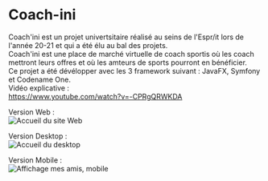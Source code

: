 # Coach-ini
Coach'ini est un projet univertsitaire réalisé au seins de l'Espr/it lors de l'année 20-21 et qui a été élu au bal des projets.  
Coach'ini est une place de marché virtuelle de coach sportis où les coach mettront leurs offres et où les amteurs de sports pourront en bénéficier.  
Ce projet a été dévélopper avec les 3 framework suivant : JavaFX, Symfony et Codename One.  
Vidéo explicative :  
https://www.youtube.com/watch?v=-CPRgQRWKDA


Version Web :  
![Accueil du site Web](https://i.imgur.com/gbSXQy6.png)

Version Desktop :  
![Accueil du desktop](https://i.imgur.com/G7MppZw.png[/img])

Version Mobile :  
![Affichage mes amis, mobile](https://i.imgur.com/vEYL51Q.png)

